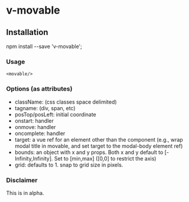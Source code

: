# v-movable

## Installation
npm install --save 'v-movable';


### Usage
`<movable/>`

### Options (as attributes)
- className: (css classes space delimited)
- tagname: (div, span, etc)
- posTop/posLeft: initial coordinate
- onstart: handler
- onmove: handler
- oncomplete: handler
- target: a vue ref for an element other than the component (e.g., wrap modal title in movable, and set target to the modal-body element ref)
- bounds: an object with x and y props. Both x and y default to [-Infinity,Infinity]. Set to [min,max] ([0,0] to restrict the axis)
- grid: defaults to 1. snap to grid size in pixels.

### Disclaimer
This is in alpha.
